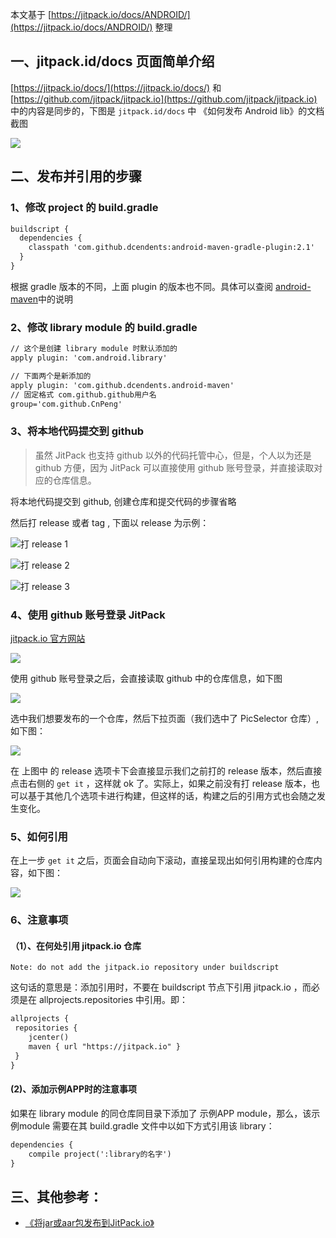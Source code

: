 

本文基于 [https://jitpack.io/docs/ANDROID/](https://jitpack.io/docs/ANDROID/) 整理

## 一、jitpack.id/docs 页面简单介绍

[https://jitpack.io/docs/](https://jitpack.io/docs/) 和 [https://github.com/jitpack/jitpack.io](https://github.com/jitpack/jitpack.io) 中的内容是同步的，下图是 `jitpack.id/docs` 中 《如何发布 Android lib》的文档 截图 

![](pics/2-jitpackio.png)



## 二、发布并引用的步骤

### 1、修改 project 的 build.gradle 

```xml
buildscript { 
  dependencies {
    classpath 'com.github.dcendents:android-maven-gradle-plugin:2.1' 
  }
}
```

根据 gradle 版本的不同，上面 plugin 的版本也不同。具体可以查阅 [android-maven](https://github.com/dcendents/android-maven-gradle-plugin)中的说明

### 2、修改 library module 的 build.gradle

```xml
// 这个是创建 library module 时默认添加的
apply plugin: 'com.android.library'

// 下面两个是新添加的
apply plugin: 'com.github.dcendents.android-maven'
// 固定格式 com.github.github用户名
group='com.github.CnPeng'
```

### 3、将本地代码提交到 github 

> 虽然 JitPack 也支持 github 以外的代码托管中心，但是，个人以为还是 github 方便，因为 JitPack 可以直接使用 github 账号登录，并直接读取对应的仓库信息。 

将本地代码提交到 github, 创建仓库和提交代码的步骤省略

然后打 release 或者 tag , 下面以 release 为示例：

![打 release 1](pics/3-github打release.png)

![打 release 2](pics/4-打release-2.png)

![打 release 3](pics/5-打release-2.png)

### 4、使用 github 账号登录 JitPack

[jitpack.io 官方网站](https://jitpack.io/)

![](pics/6-jitpack登录.png)

使用 github 账号登录之后，会直接读取 github 中的仓库信息，如下图

![](pics/7-jitPack登录之后读取仓库.png)

选中我们想要发布的一个仓库，然后下拉页面（我们选中了 PicSelector 仓库）,如下图：

![](pics/8-jitpack发布.png)

在 上图中 的 release 选项卡下会直接显示我们之前打的 release 版本，然后直接点击右侧的 `get it` ，这样就 ok 了。实际上，如果之前没有打 release 版本，也可以基于其他几个选项卡进行构建，但这样的话，构建之后的引用方式也会随之发生变化。

### 5、如何引用

在上一步 `get it` 之后，页面会自动向下滚动，直接呈现出如何引用构建的仓库内容，如下图：

![](pics/9-jitpack中的仓库如何引用.png)

### 6、注意事项

#### （1）、在何处引用 jitpack.io 仓库
`Note: do not add the jitpack.io repository under buildscript`

这句话的意思是：添加引用时，不要在 buildscript 节点下引用 jitpack.io ，而必须是在 allprojects.repositories 中引用。即：

```xml
allprojects {
 repositories {
    jcenter()
    maven { url "https://jitpack.io" }
 }
}
```

#### (2)、添加示例APP时的注意事项

如果在 library module 的同仓库同目录下添加了 示例APP module，那么，该示例module 需要在其 build.gradle 文件中以如下方式引用该 library：

```xml
dependencies {
    compile project(':library的名字')
}
```


## 三、其他参考：

- [《将jar或aar包发布到JitPack.io》](https://blog.csdn.net/haha223545/article/details/89955883)


